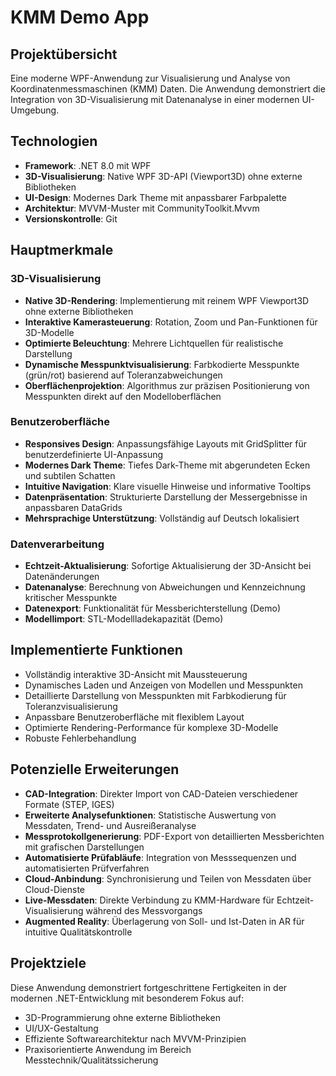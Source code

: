 # KMM Demo App

## Projektübersicht
Eine moderne WPF-Anwendung zur Visualisierung und Analyse von Koordinatenmessmaschinen (KMM) Daten. Die Anwendung demonstriert die Integration von 3D-Visualisierung mit Datenanalyse in einer modernen UI-Umgebung.

## Technologien
- **Framework**: .NET 8.0 mit WPF
- **3D-Visualisierung**: Native WPF 3D-API (Viewport3D) ohne externe Bibliotheken
- **UI-Design**: Modernes Dark Theme mit anpassbarer Farbpalette
- **Architektur**: MVVM-Muster mit CommunityToolkit.Mvvm
- **Versionskontrolle**: Git

## Hauptmerkmale

### 3D-Visualisierung
- **Native 3D-Rendering**: Implementierung mit reinem WPF Viewport3D ohne externe Bibliotheken
- **Interaktive Kamerasteuerung**: Rotation, Zoom und Pan-Funktionen für 3D-Modelle
- **Optimierte Beleuchtung**: Mehrere Lichtquellen für realistische Darstellung
- **Dynamische Messpunktvisualisierung**: Farbkodierte Messpunkte (grün/rot) basierend auf Toleranzabweichungen
- **Oberflächenprojektion**: Algorithmus zur präzisen Positionierung von Messpunkten direkt auf den Modelloberflächen

### Benutzeroberfläche
- **Responsives Design**: Anpassungsfähige Layouts mit GridSplitter für benutzerdefinierte UI-Anpassung
- **Modernes Dark Theme**: Tiefes Dark-Theme mit abgerundeten Ecken und subtilen Schatten
- **Intuitive Navigation**: Klare visuelle Hinweise und informative Tooltips
- **Datenpräsentation**: Strukturierte Darstellung der Messergebnisse in anpassbaren DataGrids
- **Mehrsprachige Unterstützung**: Vollständig auf Deutsch lokalisiert

### Datenverarbeitung
- **Echtzeit-Aktualisierung**: Sofortige Aktualisierung der 3D-Ansicht bei Datenänderungen
- **Datenanalyse**: Berechnung von Abweichungen und Kennzeichnung kritischer Messpunkte
- **Datenexport**: Funktionalität für Messberichterstellung (Demo)
- **Modellimport**: STL-Modellladekapazität (Demo)

## Implementierte Funktionen
- Vollständig interaktive 3D-Ansicht mit Maussteuerung
- Dynamisches Laden und Anzeigen von Modellen und Messpunkten
- Detaillierte Darstellung von Messpunkten mit Farbkodierung für Toleranzvisualisierung
- Anpassbare Benutzeroberfläche mit flexiblem Layout
- Optimierte Rendering-Performance für komplexe 3D-Modelle
- Robuste Fehlerbehandlung

## Potenzielle Erweiterungen
- **CAD-Integration**: Direkter Import von CAD-Dateien verschiedener Formate (STEP, IGES)
- **Erweiterte Analysefunktionen**: Statistische Auswertung von Messdaten, Trend- und Ausreißeranalyse
- **Messprotokollgenerierung**: PDF-Export von detaillierten Messberichten mit grafischen Darstellungen
- **Automatisierte Prüfabläufe**: Integration von Messsequenzen und automatisierten Prüfverfahren
- **Cloud-Anbindung**: Synchronisierung und Teilen von Messdaten über Cloud-Dienste
- **Live-Messdaten**: Direkte Verbindung zu KMM-Hardware für Echtzeit-Visualisierung während des Messvorgangs
- **Augmented Reality**: Überlagerung von Soll- und Ist-Daten in AR für intuitive Qualitätskontrolle

## Projektziele
Diese Anwendung demonstriert fortgeschrittene Fertigkeiten in der modernen .NET-Entwicklung mit besonderem Fokus auf:
- 3D-Programmierung ohne externe Bibliotheken
- UI/UX-Gestaltung
- Effiziente Softwarearchitektur nach MVVM-Prinzipien
- Praxisorientierte Anwendung im Bereich Messtechnik/Qualitätssicherung

